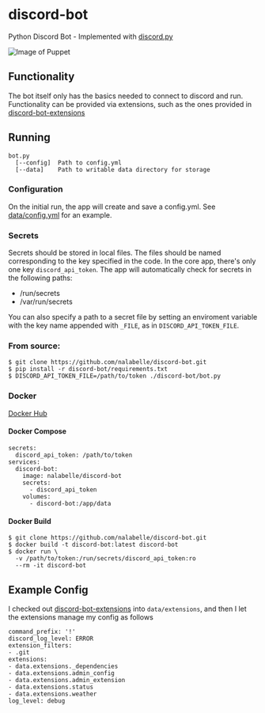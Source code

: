 # discord-bot
Python Discord Bot - Implemented with [discord.py](https://github.com/Rapptz/discord.py)

![Image of Puppet](https://github.com/nalabelle/discord-bot/raw/master/puppet.jpg)

## Functionality
The bot itself only has the basics needed to connect to discord and run. Functionality
can be provided via extensions, such as the ones provided in [discord-bot-extensions](https://github.com/nalabelle/discord-bot-extensions)

## Running
~~~
bot.py
  [--config]  Path to config.yml
  [--data]    Path to writable data directory for storage
~~~

### Configuration

On the initial run, the app will create and save a config.yml. See [data/config.yml](https://github.com/nalabelle/discord-bot/blob/master/data/config.yml) for an example.

### Secrets
Secrets should be stored in local files. The files should be named corresponding to the key specified in the code. In the core app, there's only one key `discord_api_token`. The app will automatically check for secrets in the following paths:

 - /run/secrets
 - /var/run/secrets

You can also specify a path to a secret file by setting an enviroment variable with the key name appended with `_FILE`, as in `DISCORD_API_TOKEN_FILE`.

### From source:

~~~
$ git clone https://github.com/nalabelle/discord-bot.git
$ pip install -r discord-bot/requirements.txt
$ DISCORD_API_TOKEN_FILE=/path/to/token ./discord-bot/bot.py
~~~

### Docker

[Docker Hub](https://hub.docker.com/r/nalabelle/discord-bot/)

#### Docker Compose
~~~
secrets:
  discord_api_token: /path/to/token
services:
  discord-bot:
    image: nalabelle/discord-bot
    secrets:
      - discord_api_token
    volumes:
      - discord-bot:/app/data
~~~

#### Docker Build
~~~
$ git clone https://github.com/nalabelle/discord-bot.git
$ docker build -t discord-bot:latest discord-bot
$ docker run \
  -v /path/to/token:/run/secrets/discord_api_token:ro
  --rm -it discord-bot
~~~

## Example Config
I checked out [discord-bot-extensions](https://github.com/nalabelle/discord-bot-extensions) into
`data/extensions`, and then I let the extensions manage my config as follows

~~~
command_prefix: '!'
discord_log_level: ERROR
extension_filters:
- .git
extensions:
- data.extensions._dependencies
- data.extensions.admin_config
- data.extensions.admin_extension
- data.extensions.status
- data.extensions.weather
log_level: debug
~~~



